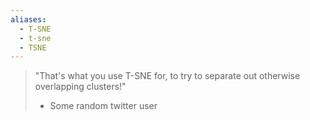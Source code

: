 ```yaml
---
aliases:
  - T-SNE
  - t-sne
  - TSNE
---
```

> "That's what you use T-SNE for, to try to separate out otherwise overlapping clusters!"
> - Some random twitter user

